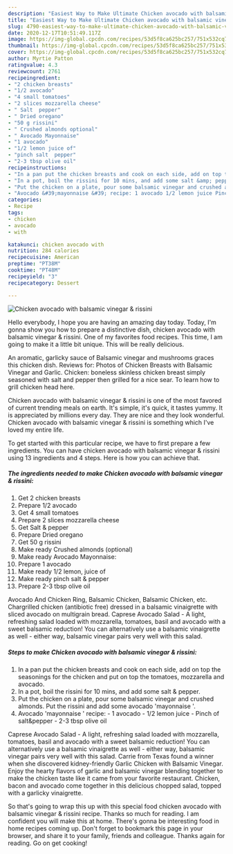 ```yaml
---
description: "Easiest Way to Make Ultimate Chicken avocado with balsamic vinegar &amp;amp; rissini"
title: "Easiest Way to Make Ultimate Chicken avocado with balsamic vinegar &amp;amp; rissini"
slug: 4790-easiest-way-to-make-ultimate-chicken-avocado-with-balsamic-vinegar-and-amp-rissini
date: 2020-12-17T10:51:49.117Z
image: https://img-global.cpcdn.com/recipes/53d5f8ca625bc257/751x532cq70/chicken-avocado-with-balsamic-vinegar-rissini-recipe-main-photo.jpg
thumbnail: https://img-global.cpcdn.com/recipes/53d5f8ca625bc257/751x532cq70/chicken-avocado-with-balsamic-vinegar-rissini-recipe-main-photo.jpg
cover: https://img-global.cpcdn.com/recipes/53d5f8ca625bc257/751x532cq70/chicken-avocado-with-balsamic-vinegar-rissini-recipe-main-photo.jpg
author: Myrtie Patton
ratingvalue: 4.3
reviewcount: 2761
recipeingredient:
- "2 chicken breasts"
- "1/2 avocado"
- "4 small tomatoes"
- "2 slices mozzarella cheese"
- " Salt  pepper"
- " Dried oregano"
- "50 g rissini"
- " Crushed almonds optional"
- " Avocado Mayonnaise"
- "1 avocado"
- "1/2 lemon juice of"
- "pinch salt  pepper"
- "2-3 tbsp olive oil"
recipeinstructions:
- "In a pan put the chicken breasts and cook on each side, add on top the seasonings for the chicken and put on top the tomatoes, mozzarella and avocado."
- "In a pot, boil the rissini for 10 mins, and add some salt &amp; pepper."
- "Put the chicken on a plate, pour some balsamic vinegar and crushed almonds. Put the rissini and add some avocado &#39;mayonnaise &#39;."
- "Avocado &#39;mayonnaise &#39; recipe: 1 avocado 1/2 lemon juice Pinch of salt&amp;pepper  2-3 tbsp olive oil"
categories:
- Recipe
tags:
- chicken
- avocado
- with

katakunci: chicken avocado with 
nutrition: 284 calories
recipecuisine: American
preptime: "PT38M"
cooktime: "PT48M"
recipeyield: "3"
recipecategory: Dessert

---
```



![Chicken avocado with balsamic vinegar &amp; rissini](https://img-global.cpcdn.com/recipes/53d5f8ca625bc257/751x532cq70/chicken-avocado-with-balsamic-vinegar-rissini-recipe-main-photo.jpg)

Hello everybody, I hope you are having an amazing day today. Today, I'm gonna show you how to prepare a distinctive dish, chicken avocado with balsamic vinegar &amp; rissini. One of my favorites food recipes. This time, I am going to make it a little bit unique. This will be really delicious.

An aromatic, garlicky sauce of Balsamic vinegar and mushrooms graces this chicken dish. Reviews for: Photos of Chicken Breasts with Balsamic Vinegar and Garlic. Chicken: boneless skinless chicken breast simply seasoned with salt and pepper then grilled for a nice sear. To learn how to grill chicken head here.

Chicken avocado with balsamic vinegar &amp; rissini is one of the most favored of current trending meals on earth. It's simple, it's quick, it tastes yummy. It is appreciated by millions every day. They are nice and they look wonderful. Chicken avocado with balsamic vinegar &amp; rissini is something which I've loved my entire life.


To get started with this particular recipe, we have to first prepare a few ingredients. You can have chicken avocado with balsamic vinegar &amp; rissini using 13 ingredients and 4 steps. Here is how you can achieve that.

<!--inarticleads1-->

##### The ingredients needed to make Chicken avocado with balsamic vinegar &amp; rissini:

1. Get 2 chicken breasts
1. Prepare 1/2 avocado
1. Get 4 small tomatoes
1. Prepare 2 slices mozzarella cheese
1. Get  Salt &amp; pepper
1. Prepare  Dried oregano
1. Get 50 g rissini
1. Make ready  Crushed almonds (optional)
1. Make ready  Avocado Mayonnaise:
1. Prepare 1 avocado
1. Make ready 1/2 lemon, juice of
1. Make ready pinch salt &amp; pepper
1. Prepare 2-3 tbsp olive oil


Avocado And Chicken Ring, Balsamic Chicken, Balsamic Chicken, etc. Chargrilled chicken (antibiotic free) dressed in a balsamic vinaigrette with sliced avocado on multigrain bread. Caprese Avocado Salad - A light, refreshing salad loaded with mozzarella, tomatoes, basil and avocado with a sweet balsamic reduction! You can alternatively use a balsamic vinaigrette as well - either way, balsamic vinegar pairs very well with this salad. 

<!--inarticleads2-->

##### Steps to make Chicken avocado with balsamic vinegar &amp; rissini:

1. In a pan put the chicken breasts and cook on each side, add on top the seasonings for the chicken and put on top the tomatoes, mozzarella and avocado.
1. In a pot, boil the rissini for 10 mins, and add some salt &amp; pepper.
1. Put the chicken on a plate, pour some balsamic vinegar and crushed almonds. Put the rissini and add some avocado &#39;mayonnaise &#39;.
1. Avocado &#39;mayonnaise &#39; recipe: - 1 avocado - 1/2 lemon juice - Pinch of salt&amp;pepper  - 2-3 tbsp olive oil


Caprese Avocado Salad - A light, refreshing salad loaded with mozzarella, tomatoes, basil and avocado with a sweet balsamic reduction! You can alternatively use a balsamic vinaigrette as well - either way, balsamic vinegar pairs very well with this salad. Carrie from Texas found a winner when she discovered kidney-friendly Garlic Chicken with Balsamic Vinegar. Enjoy the hearty flavors of garlic and balsamic vinegar blending together to make the chicken taste like it came from your favorite restaurant. Chicken, bacon and avocado come together in this delicious chopped salad, topped with a garlicky vinaigrette. 

So that's going to wrap this up with this special food chicken avocado with balsamic vinegar &amp; rissini recipe. Thanks so much for reading. I am confident you will make this at home. There's gonna be interesting food in home recipes coming up. Don't forget to bookmark this page in your browser, and share it to your family, friends and colleague. Thanks again for reading. Go on get cooking!
